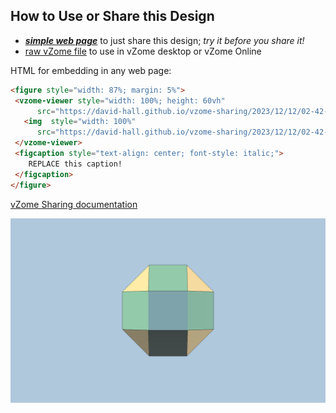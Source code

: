 
## How to Use or Share this Design

 - [***simple web page***](<https://david-hall.github.io/vzome-sharing/2023/12/12/02-42-12-J4-Square-cupola-Root2/>) to just share this design; *try it before you share it!*
 - [raw vZome file](<https://raw.githubusercontent.com/david-hall/vzome-sharing/main/2023/12/12/02-42-12-J4-Square-cupola-Root2/J4-Square-cupola-Root2.vZome>) to use in vZome desktop or vZome Online
 
 HTML for embedding in any web page:
 ```html
<figure style="width: 87%; margin: 5%">
  <vzome-viewer style="width: 100%; height: 60vh"
       src="https://david-hall.github.io/vzome-sharing/2023/12/12/02-42-12-J4-Square-cupola-Root2/J4-Square-cupola-Root2.vZome" >
    <img  style="width: 100%"
       src="https://david-hall.github.io/vzome-sharing/2023/12/12/02-42-12-J4-Square-cupola-Root2/J4-Square-cupola-Root2.png" >
  </vzome-viewer>
  <figcaption style="text-align: center; font-style: italic;">
     REPLACE this caption!
  </figcaption>
</figure>
 ```

[vZome Sharing documentation](https://vzome.github.io/vzome/sharing.html#how-it-works)

![Image](<J4-Square-cupola-Root2.png>)

